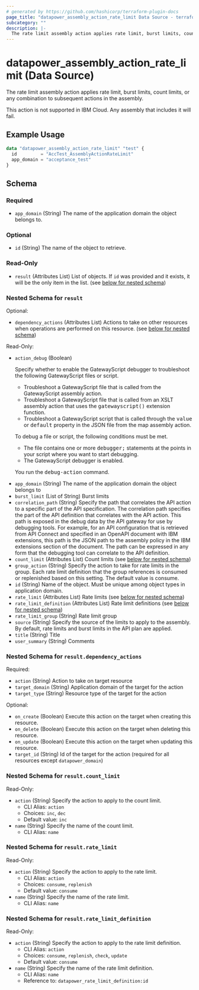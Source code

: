 ```yaml
---
# generated by https://github.com/hashicorp/terraform-plugin-docs
page_title: "datapower_assembly_action_rate_limit Data Source - terraform-provider-datapower"
subcategory: ""
description: |-
  The rate limit assembly action applies rate limit, burst limits, count limits, or any combination to subsequent actions in the assembly. This action is not supported in IBM Cloud. Any assembly that includes it will fail.
---
```


# datapower_assembly_action_rate_limit (Data Source)

The rate limit assembly action applies rate limit, burst limits, count limits, or any combination to subsequent actions in the assembly. <p>This action is not supported in IBM Cloud. Any assembly that includes it will fail.</p>

## Example Usage

```terraform
data "datapower_assembly_action_rate_limit" "test" {
  id         = "AccTest_AssemblyActionRateLimit"
  app_domain = "acceptance_test"
}
```

<!-- schema generated by tfplugindocs -->
## Schema

### Required

- `app_domain` (String) The name of the application domain the object belongs to.

### Optional

- `id` (String) The name of the object to retrieve.

### Read-Only

- `result` (Attributes List) List of objects. If `id` was provided and it exists, it will be the only item in the list. (see [below for nested schema](#nestedatt--result))

<a id="nestedatt--result"></a>
### Nested Schema for `result`

Optional:

- `dependency_actions` (Attributes List) Actions to take on other resources when operations are performed on this resource. (see [below for nested schema](#nestedatt--result--dependency_actions))

Read-Only:

- `action_debug` (Boolean) <p>Specify whether to enable the GatewayScript debugger to troubleshoot the following GatewayScript files or script.</p><ul><li>Troubleshoot a GatewayScript file that is called from the GatewayScript assembly action.</li><li>Troubleshoot a GatewayScript file that is called from an XSLT assembly action that uses the <tt>gatewayscript()</tt> extension function.</li><li>Troubleshoot a GatewayScript script that is called through the <tt>value</tt> or <tt>default</tt> property in the JSON file from the map assembly action.</li></ul><p>To debug a file or script, the following conditions must be met.</p><ul><li>The file contains one or more <tt>debugger;</tt> statements at the points in your script where you want to start debugging.</li><li>The GatewayScript debugger is enabled.</li></ul><p>You run the <tt>debug-action</tt> command.</p>
- `app_domain` (String) The name of the application domain the object belongs to
- `burst_limit` (List of String) Burst limits
- `correlation_path` (String) Specify the path that correlates the API action to a specific part of the API specification. The correlation path specifies the part of the API definition that correlates with the API action. This path is exposed in the debug data by the API gateway for use by debugging tools. For example, for an API configuration that is retrieved from API Connect and specified in an OpenAPI document with IBM extensions, this path is the JSON path to the assembly policy in the IBM extensions section of the document. The path can be expressed in any form that the debugging tool can correlate to the API definition.
- `count_limit` (Attributes List) Count limits (see [below for nested schema](#nestedatt--result--count_limit))
- `group_action` (String) Specify the action to take for rate limits in the group. Each rate limit definition that the group references is consumed or replenished based on this setting. The default value is consume.
- `id` (String) Name of the object. Must be unique among object types in application domain.
- `rate_limit` (Attributes List) Rate limits (see [below for nested schema](#nestedatt--result--rate_limit))
- `rate_limit_definition` (Attributes List) Rate limit definitions (see [below for nested schema](#nestedatt--result--rate_limit_definition))
- `rate_limit_group` (String) Rate limit group
- `source` (String) Specify the source of the limits to apply to the assembly. By default, rate limits and burst limits in the API plan are applied.
- `title` (String) Title
- `user_summary` (String) Comments

<a id="nestedatt--result--dependency_actions"></a>
### Nested Schema for `result.dependency_actions`

Required:

- `action` (String) Action to take on target resource
- `target_domain` (String) Application domain of the target for the action
- `target_type` (String) Resource type of the target for the action

Optional:

- `on_create` (Boolean) Execute this action on the target when creating this resource.
- `on_delete` (Boolean) Execute this action on the target when deleting this resource.
- `on_update` (Boolean) Execute this action on the target when updating this resource.
- `target_id` (String) Id of the target for the action (required for all resources except `datapower_domain`)


<a id="nestedatt--result--count_limit"></a>
### Nested Schema for `result.count_limit`

Read-Only:

- `action` (String) Specify the action to apply to the count limit.
  - CLI Alias: `action`
  - Choices: `inc`, `dec`
  - Default value: `inc`
- `name` (String) Specify the name of the count limit.
  - CLI Alias: `name`


<a id="nestedatt--result--rate_limit"></a>
### Nested Schema for `result.rate_limit`

Read-Only:

- `action` (String) Specify the action to apply to the rate limit.
  - CLI Alias: `action`
  - Choices: `consume`, `replenish`
  - Default value: `consume`
- `name` (String) Specify the name of the rate limit.
  - CLI Alias: `name`


<a id="nestedatt--result--rate_limit_definition"></a>
### Nested Schema for `result.rate_limit_definition`

Read-Only:

- `action` (String) Specify the action to apply to the rate limit definition.
  - CLI Alias: `action`
  - Choices: `consume`, `replenish`, `check`, `update`
  - Default value: `consume`
- `name` (String) Specify the name of the rate limit definition.
  - CLI Alias: `name`
  - Reference to: `datapower_rate_limit_definition:id`
